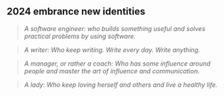 ## 2024 embrance new identities


> *A software engineer:
> who builds something useful and solves practical problems by using software.*

> *A writer:
> Who keep writing. Write every day. Write anything.*

> *A manager, or rather a coach:
> Who has some influence around people and master the art of influence and communication.*

> *A lady:
> Who keep loving herself and others and live a healthy life.*
